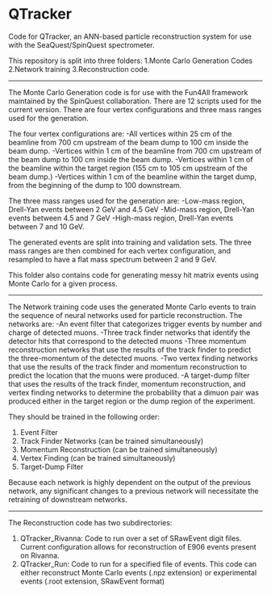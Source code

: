 # QTracker
Code for QTracker, an ANN-based particle reconstruction system for use with the SeaQuest/SpinQuest spectrometer.

This repository is split into three folders:
1.Monte Carlo Generation Codes
2.Network training
3.Reconstruction code.

************************************************************************************************
The Monte Carlo Generation code is for use with the Fun4All framework maintained by the SpinQuest collaboration. There are 12 scripts used for the current version.
There are four vertex configurations and three mass ranges used for the generation.

The four vertex configurations are:
-All vertices within 25 cm of the beamline from 700 cm upstream of the beam dump to 100 cm inside the beam dump.
-Vertices within 1 cm of the beamline from 700 cm upstream of the beam dump to 100 cm inside the beam dump.
-Vertices within 1 cm of the beamline within the target region (155 cm to 105 cm upstream of the beam dump.)
-Vertices within 1 cm of the beamline within the target dump, from the beginning of the dump to 100 downstream.

The three mass ranges used for the generation are:
-Low-mass region, Drell-Yan events between 2 GeV and 4.5 GeV
-Mid-mass region, Drell-Yan events between 4.5 and 7 GeV
-High-mass region, Drell-Yan events between 7 and 10 GeV.

The generated events are split into training and validation sets. The three mass ranges are then combined for each vertex configuration, and resampled to have a flat mass spectrum between 2 and 9 GeV.

This folder also contains code for generating messy hit matrix events using Monte Carlo for a given process.

************************************************************************************************
The Network training code uses the generated Monte Carlo events to train the sequence of neural networks used for particle reconstruction.
The networks are:
-An event filter that categorizes trigger events by number and charge of detected muons.
-Three track finder networks that identify the detector hits that correspond to the detected muons
-Three momentum reconstruction networks that use the results of the track finder to predict the three-momentum of the detected muons.
-Two vertex finding networks that use the results of the track finder and momentum reconstruction to predict the location that the muons were produced.
-A target-dump filter that uses the results of the track finder, momentum reconstruction, and vertex finding networks to determine the probability that a dimuon pair was produced either in the target region or the dump region of the experiment.

They should be trained in the following order:
1. Event Filter
2. Track Finder Networks (can be trained simultaneously)
3. Momentum Reconstruction (can be trained simultaneously)
4. Vertex Finding (can be trained simultaneously)
5. Target-Dump Filter

Because each network is highly dependent on the output of the previous network, any significant changes to a previous network will necessitate the retraining of downstream networks.

************************************************************************************************
The Reconstruction code has two subdirectories:
1. QTracker_Rivanna: Code to run over a set of SRawEvent digit files. Current configuration allows for reconstruction of E906 events present on Rivanna.
2. QTracker_Run: Code to run for a specified file of events. This code can either reconstruct Monte Carlo events (.npz extension) or experimental events (.root extension, SRawEvent format)











